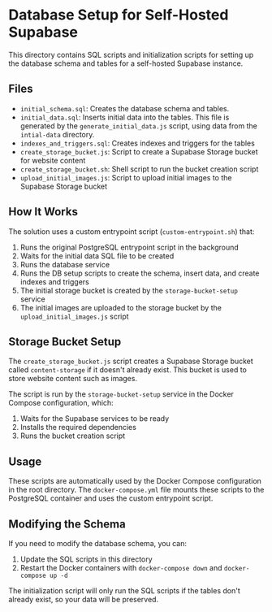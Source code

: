 # Database Setup for Self-Hosted Supabase

This directory contains SQL scripts and initialization scripts for setting up the database schema and tables for a self-hosted Supabase instance.

## Files

- `initial_schema.sql`: Creates the database schema and tables.
- `initial_data.sql`: Inserts initial data into the tables. This file is generated by the `generate_initial_data.js` script, using data from the `intial-data` directory.
- `indexes_and_triggers.sql`: Creates indexes and triggers for the tables
- `create_storage_bucket.js`: Script to create a Supabase Storage bucket for website content
- `create_storage_bucket.sh`: Shell script to run the bucket creation script
- `upload_initial_images.js`: Script to upload initial images to the Supabase Storage bucket

## How It Works

The solution uses a custom entrypoint script (`custom-entrypoint.sh`) that:

1. Runs the original PostgreSQL entrypoint script in the background
2. Waits for the initial data SQL file to be created
3. Runs the database service
4. Runs the DB setup scripts to create the schema, insert data, and create indexes and triggers
5. The initial storage bucket is created by the `storage-bucket-setup` service
6. The initial images are uploaded to the storage bucket by the `upload_initial_images.js` script

## Storage Bucket Setup

The `create_storage_bucket.js` script creates a Supabase Storage bucket called `content-storage` if it doesn't already exist. This bucket is used to store website content such as images.

The script is run by the `storage-bucket-setup` service in the Docker Compose configuration, which:

1. Waits for the Supabase services to be ready
2. Installs the required dependencies
3. Runs the bucket creation script

## Usage

These scripts are automatically used by the Docker Compose configuration in the root directory. The `docker-compose.yml` file mounts these scripts to the PostgreSQL container and uses the custom entrypoint script.

## Modifying the Schema

If you need to modify the database schema, you can:

1. Update the SQL scripts in this directory
2. Restart the Docker containers with `docker-compose down` and `docker-compose up -d`

The initialization script will only run the SQL scripts if the tables don't already exist, so your data will be preserved.
